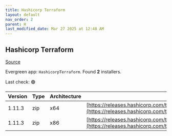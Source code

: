 ```yaml
---
title: Hashicorp Terraform
layout: default
nav_order: 2
parent: H
last_modified_date: Mar 27 2025 at 12:48 AM
---
```


## Hashicorp Terraform

[Source](https://www.terraform.io/)

Evergreen app: `HashicorpTerraform`. Found **2** installers.

Last check: 🟢

| Version | Type | Architecture | URI                                                                                                                                                                      |
| ------- | ---- | ------------ | ------------------------------------------------------------------------------------------------------------------------------------------------------------------------ |
| 1.11.3  | zip  | x64          | [https://releases.hashicorp.com/terraform/1.11.3/terraform_1.11.3_windows_amd64.zip](https://releases.hashicorp.com/terraform/1.11.3/terraform_1.11.3_windows_amd64.zip) |
| 1.11.3  | zip  | x86          | [https://releases.hashicorp.com/terraform/1.11.3/terraform_1.11.3_windows_386.zip](https://releases.hashicorp.com/terraform/1.11.3/terraform_1.11.3_windows_386.zip)     |
